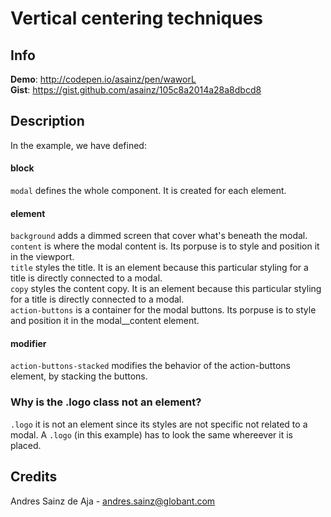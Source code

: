 # Vertical centering techniques

## Info

__Demo__: http://codepen.io/asainz/pen/waworL  
__Gist__: https://gist.github.com/asainz/105c8a2014a28a8dbcd8

## Description

In the example, we have defined:

#### block

`modal` defines the whole component. It is created for each element.

#### element

`background` adds a dimmed screen that cover what's beneath the modal.  
`content` is where the modal content is. Its porpuse is to style and position it in the viewport.  
`title` styles the title. It is an element because this particular styling for a title is directly connected to a modal.  
`copy` styles the content copy. It is an element because this particular styling for a title is directly connected to a modal.  
`action-buttons` is a container for the modal buttons. Its porpuse is to style and position it in the modal__content element.  

#### modifier

`action-buttons-stacked` modifies the behavior of the action-buttons element, by stacking the buttons.

### Why is the .logo class not an element?

`.logo` it is not an element since its styles are not specific not related to a modal. A `.logo` (in this example) has to look the same whereever it is placed.

## Credits

Andres Sainz de Aja - andres.sainz@globant.com